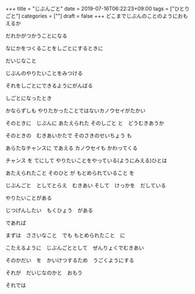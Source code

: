 +++
title = "じぶんごと"
date = 2019-07-16T06:22:23+09:00
tags = ["ひとりごと"]
categories = [""]
draft = false
+++
どこまでじぶんのことのようにおもえるか

だれかがつかうことになる

なにかをつくることをしごとにするときに

だいじなこと

じぶんのやりたいことをみつける

それをしごとにできるようにがんばる

しごとになったとき

かならずしも やりたかったことではないカノウセイがたかい

そのときに　じぶんに あたえられた そのしごと と　どうむきあうか

そのときの　むきあいかたで そのさきのせいちょう も

あらたなチャンスに であえる カノウセイも かわってくる

チャンス を てにして やりたいことをやっている(ようにみえる)ひとは

あたえられたこと そのひと が もとめられていること を

じぶんごと　としてとらえ　むきあい そして　けっかを　だしている

やりたいことがある

じつげんしたい　もくひょう　がある

であれば

まずは　ささいなこと　でも もとめられたこと　に　

こたえるように　じぶんごととして　ぜんりょくでむきあい

そのかだい　を　かいけつするため　うごくようにする

それが　だいじなのかと　おもう

それでは
